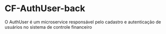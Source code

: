 # CF-AuthUser-back
O AuthUser é um microservice responsável pelo cadastro e autenticação de usuários no sistema de controle financeiro

